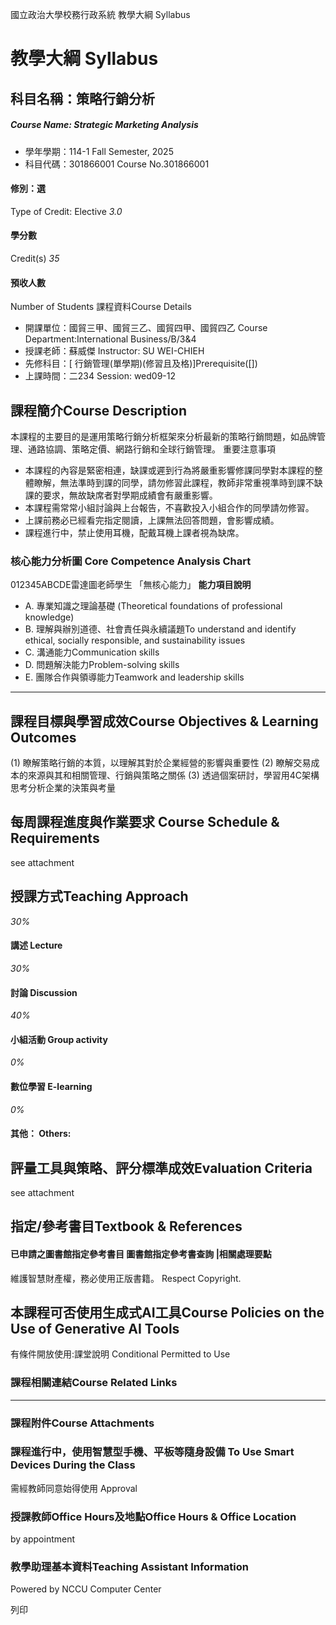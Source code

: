 國立政治大學校務行政系統 教學大綱 Syllabus
# 教學大綱 Syllabus
##  科目名稱：策略行銷分析 
#####  Course Name: Strategic Marketing Analysis
  * 學年學期：114-1 Fall Semester, 2025 
  * 科目代碼：301866001 Course No.301866001


#### 修別：選
Type of Credit: Elective 
_3.0_
#### 學分數
Credit(s)
_35_
#### 預收人數
Number of Students
課程資料Course Details
  * 開課單位：國貿三甲、國貿三乙、國貿四甲、國貿四乙 Course Department:International Business/B/3&4 
  * 授課老師：蘇威傑 Instructor: SU WEI-CHIEH 
  * 先修科目：[ 行銷管理(單學期)(修習且及格)]Prerequisite([])
  * 上課時間：二234 Session: wed09-12 


##  課程簡介Course Description
本課程的主要目的是運用策略行銷分析框架來分析最新的策略行銷問題，如品牌管理、通路協調、策略定價、網路行銷和全球行銷管理。
重要注意事項
  * 本課程的內容是緊密相連，缺課或遲到行為將嚴重影響修課同學對本課程的整體瞭解，無法準時到課的同學，請勿修習此課程，教師非常重視準時到課不缺課的要求，無故缺席者對學期成績會有嚴重影響。
  * 本課程需常常小組討論與上台報告，不喜歡投入小組合作的同學請勿修習。
  * 上課前務必已經看完指定閱讀，上課無法回答問題，會影響成績。
  * 課程進行中，禁止使用耳機，配戴耳機上課者視為缺席。


###  核心能力分析圖 Core Competence Analysis Chart
012345ABCDE雷達圖老師學生
「無核心能力」 
**能力項目說明**
  * A. 專業知識之理論基礎 (Theoretical foundations of professional knowledge)
  * B. 理解與辦別道德、社會責任與永續議題To understand and identify ethical, socially responsible, and sustainability issues
  * C. 溝通能力Communication skills
  * D. 問題解決能力Problem-solving skills
  * E. 團隊合作與領導能力Teamwork and leadership skills


* * *
##  課程目標與學習成效Course Objectives & Learning Outcomes 
(1) 瞭解策略行銷的本質，以理解其對於企業經營的影響與重要性
(2) 瞭解交易成本的來源與其和相關管理、行銷與策略之關係
(3) 透過個案研討，學習用4C架構思考分析企業的決策與考量
##  每周課程進度與作業要求 Course Schedule & Requirements
see attachment
##  授課方式Teaching Approach
_30%_
####  講述 Lecture
_30%_
####  討論 Discussion
_40%_
####  小組活動 Group activity
_0%_
####  數位學習 E-learning
_0%_
####  其他： Others:
##  評量工具與策略、評分標準成效Evaluation Criteria
see attachment
##  指定/參考書目Textbook & References
####  已申請之圖書館指定參考書目  圖書館指定參考書查詢 |相關處理要點
維護智慧財產權，務必使用正版書籍。 Respect Copyright.
##  本課程可否使用生成式AI工具Course Policies on the Use of Generative AI Tools
有條件開放使用:課堂說明 Conditional Permitted to Use 
###  課程相關連結Course Related Links
* * *
###  課程附件Course Attachments
###  課程進行中，使用智慧型手機、平板等隨身設備 To Use Smart Devices During the Class
需經教師同意始得使用  Approval
###  授課教師Office Hours及地點Office Hours & Office Location
by appointment
###  教學助理基本資料Teaching Assistant Information
Powered by NCCU Computer Center
  
列印
